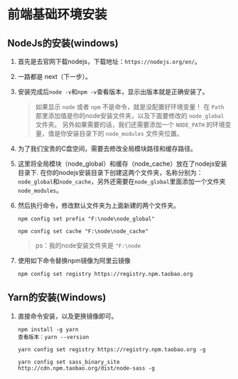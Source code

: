 # 前端基础环境安装

## NodeJs的安装(windows)

1. 首先是去官网下载nodejs，下载地址：`https://nodejs.org/en/`。
2. 一路都是 next（下一步）。
3. 安装完成后`node -v`和`npm -v`查看版本，显示出版本就是正确安装了。

    > 如果显示 `node` 或者 `npm` 不是命令，就是没配置好环境变量！
    > 在 `Path` 那里添加值是你的node安装文件夹，以及下面要修改的 `node_global` 文件夹。
    > 另外如果需要的话，我们还需要添加一个 `NODE_PATH` 的环境变量，值是你安装目录下的 `node_modules` 文件夹位置。

4. 为了我们宝贵的C盘空间，需要去修改全局模块路径和缓存路径。
5. 这里将全局模块（node_global）和缓存（node_cache）放在了nodejs安装目录下. 在你的nodejs安装目录下创建这两个文件夹，名称分别为：`node_global`和`node_cache`，另外还需要在`node_global`里面添加一个文件夹`node_modules`。
6. 然后执行命令，修改默认文件夹为上面新建的两个文件夹。

    ``` shell
    npm config set prefix "F:\node\node_global"
    ```

    ``` shell
    npm config set cache "F:\node\node_cache"
    ```

    > ps：我的node安装文件夹是 `"F:\node`

7. 使用如下命令替换npm镜像为阿里云镜像

    ``` shell
    npm config set registry https://registry.npm.taobao.org
    ```

## Yarn的安装(Windows)

1. 直接命令安装，以及更换镜像即可。

    ``` shell
    npm install -g yarn
    查看版本：yarn --version
    ```

    ``` shell
    yarn config set registry https://registry.npm.taobao.org -g
    ```

    ``` shell
    yarn config set sass_binary_site http://cdn.npm.taobao.org/dist/node-sass -g
    ```

